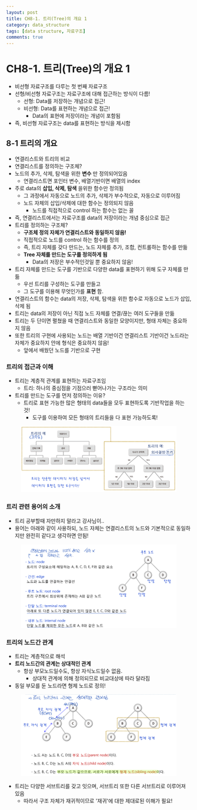 ```yaml
---
layout: post
title: CH8-1. 트리(Tree)의 개요 1
category: data_structure
tags: [data structure, 자료구조]
comments: true
---
```


# CH8-1. 트리(Tree)의 개요 1
- 비선형 자료구조를 다루는 첫 번째 자료구조
- 선형/비선형 자료구조는 자료구조에 대해 접근하는 방식이 다름!
  - 선형: Data를 저장하는 개념으로 접근!
  - 비선형: Data를 표현하는 개념으로 접근!
    - Data의 표현에 저장이라는 개념이 포함됨
- 즉, 비선형 자료구조는 data를 표현하는 방식을 제시함

 ## 8-1 트리의 개요
 - 연결리스트와 트리의 비교
 - 연결리스트를 정의하는 구조체?
  - 노드의 추가, 삭제, 탐색을 위한 __변수__ 만 정의되어있음
    - 연결리스트면 포인터 변수, 배열기반이면 배열의 index
  - 주로 data의 __삽입, 삭제, 탐색__ 을위한 함수만 정의됨
    - 그 과정에서 자동으로 노드의 추가, 삭제가 부수적으로, 자동으로 이루어짐
    - 노드 자체의 삽입/삭제에 대한 함수는 정의되지 않음
      - 노드를 직접적으로 control 하는 함수는 없는 꼴
  - 즉, 연결리스트에서는 자료구조를 data의 저장이라는 개념 중심으로 접근
- 트리를 정의하는 구조체?
  - __구조체 정의 자체가 연결리스트와 동일하지 않음!__
  - 직접적으로 노드를 control 하는 함수를 정의
  - 즉, 트리 자체를 갖다 만드는, 노드 자체를 추가, 조합, 컨트롤하는 함수를 만듦
  - __Tree 자체를 만드는 도구를 정의하게 됨__
    - Data의 저장은 부수적인것일 뿐 중요하지 않음!
- 트리 자체를 만드는 도구를 기반으로 다양한 data를 표현하기 위해 도구 자체를 만듦
  - 우선 트리를 구성하는 도구를 만들고
  - 그 도구를 이용해 무엇인가를 __표현__ 함.
- 연결리스트의 함수는 data의 저장, 삭제, 탐색을 위한 함수로 자동으로 노드가 삽입, 삭제 됨
- 트리는 data의 저장이 아닌 직접 노드 자체를 연결/끊는 여러 도구들을 만듦
- 트리는 두 단이면 펼쳤을 때 연결리스트와 동일한 모양이지만, 형태 자체는 중요하지 않음
- 또한 트리의 구현에 사용되는 노드는 배열 기반이건 연결리스트 기반이건 노드라는 자체가 중요하지 안에 형식은 중요하지 않음!
  - 앞에서 배웠던 노드를 기반으로 구현

### 트리의 접근과 이해
- 트리는 계층적 관계를 표현하는 자료구조임
  - 트리: 하나의 중심점을 기점으러 뻗어나가는 구조라는 의미
- 트리를 만드는 도구를 먼저 정의하는 이유?
  - 트리로 표현 가능한 많은 형태의 data들을 모두 표현하도록 기반작업을 하는 것!
    - 도구를 이용하여 모든 형태의 트리들을 다 표현 가능하도록!

<center>
<figure>
<img src="/assets/post_img/data_structure/2019-06-05-data_structure/fig1.PNG" alt="views">
<figcaption> </figcaption>
</figure>
</center>

### 트리 관련 용어의 소개
- 트리 공부할때 자만하지 말라고 강사님이..
- 용어는 아래와 같이 사용하되, 노드 자체는 연결리스트의 노드와 기본적으로 동일하지만 완전히 같다고 생각하면 안됨!

<center>
<figure>
<img src="/assets/post_img/data_structure/2019-06-05-data_structure/fig2.PNG" alt="views">
<figcaption> </figcaption>
</figure>
</center>

### 트리의 노드간 관계
- 트리는 계층적으로 해석
- __트리 노드간의 관계는 상대적인 관계__
  - 항상 부모노드일수도, 항상 자식노드일수 없음.
    - 상대적 관계에 의해 정의되므로 비교대상에 따라 달라짐
- 동일 부모를 둔 노드라면 형제 노드로 정의!

<center>
<figure>
<img src="/assets/post_img/data_structure/2019-06-05-data_structure/fig3.PNG" alt="views">
<figcaption> </figcaption>
</figure>
</center>

- 트리는 다양한 서브트리를 갖고 잇으며, 서브트리 또한 다른 서브트리로 이루어져 있음
  - 따라서 구조 자체가 재귀적이므로 '재귀'에 대한 제대로된 이해가 필요!
